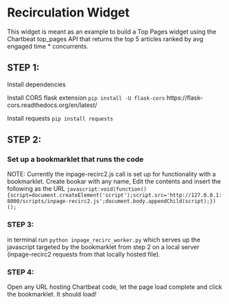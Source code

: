 <h1>Recirculation Widget</h1>

This widget is meant as an example to build a Top Pages widget using the Chartbeat top_pages API that returns the top 5 articles ranked by avg engaged time * concurrents.

<h2>STEP 1:</h2>
<p>Install dependencies</p>

<p>Install CORS flask extension <code>pip install -U flask-cors</code> https://flask-cors.readthedocs.org/en/latest/</p>
<p>Install requests <code>pip install requests</code></p>

<h2>STEP 2:</h2>

<h3>Set up a bookmarklet that runs the code</h3> 

<p>NOTE: Currently the inpage-recirc2.js call is set up for functionality with a bookmarklet. Create bookar with any name, Edit the contents and insert the following as the URL <code>javascript:void(function(){script=document.createElement('script');script.src='http://127.0.0.1:8000/scripts/inpage-recirc2.js';document.body.appendChild(script);})();</code></p>

<h3>STEP 3:</h3>
<p>in terminal run <code>python inpage_recirc_worker.py</code> which serves up the javascript targeted by the bookmarklet from step 2 on a local server (inpage-recirc2 requests from that locally hosted file).

<h3>STEP 4:</h3>
<p>Open any URL hosting Chartbeat code, let the page load complete and click the bookmarklet. It should load!</p>
<!--
concerns/ideas:
1) links currently work on gizmodo but paths sometimes do not link when widget is run on other sites
2) thumbnails, or something aesthetically pleasing would be good
3) inherits css of particular div element (p, a, div, etc) but concerns of structural flexibility (i.e., where the div is inserted on the page affecting appearance)
 -->



